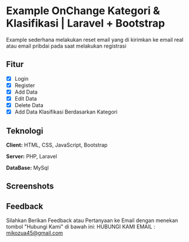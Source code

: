 # Example OnChange Kategori & Klasifikasi | Laravel + Bootstrap

Example sederhana melakukan reset email yang di kirimkan ke email real atau email pribdai pada saat melakukan registrasi

## Fitur

- [x] Login
- [x] Register
- [x] Add Data
- [x] Edit Data
- [x] Delete Data
- [x] Add Data Klasifikasi Berdasarkan Kategori

## Teknologi

**Client:** HTML, CSS, JavaScript, Bootstrap

**Server:** PHP, Laravel

**DataBase:** MySql

## Screenshots

## Feedback

Silahkan Berikan Feedback atau Pertanyaan ke Email dengan menekan tombol "Hubungi Kami" di bawah ini:
HUBUNGI KAMI
EMAIL : mikozua45@gmail.com
